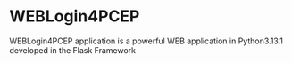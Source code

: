 # WEBLogin4PCEP
WEBLogin4PCEP application is a powerful WEB application in Python3.13.1 developed in the Flask Framework
